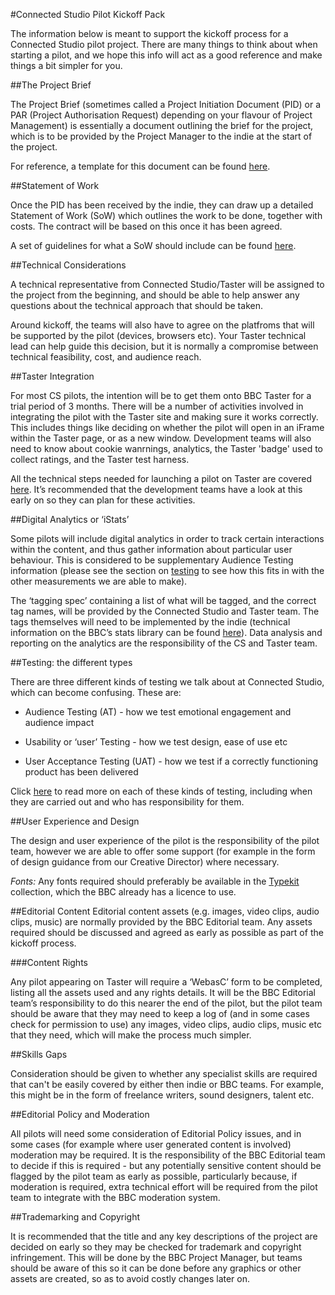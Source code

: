 #Connected Studio Pilot Kickoff Pack

The information below is meant to support the kickoff process for a Connected Studio pilot project. There are many things to think about when starting a pilot, and we hope this info will act as a good reference and make things a bit simpler for you.

##The Project Brief

The Project Brief (sometimes called a Project Initiation Document (PID) or a PAR (Project Authorisation Request) depending on your flavour of Project Management) is essentially a document outlining the brief for the project, which is to be provided by the Project Manager to the indie at the start of the project.

For reference, a template for this document can be found [here](https://myshare.app.box.com/files/0/f/3851198575/1/f_32018319221).

##Statement of Work

Once the PID has been received by the indie, they can draw up a detailed Statement of Work (SoW) which outlines the work to be done, together with costs. The contract will be based on this once it has been agreed.

A set of guidelines for what a SoW should include can be found [here](https://myshare.app.box.com/files/0/f/3497311632/1/f_29206998094).

##Technical Considerations

A technical representative from Connected Studio/Taster will be assigned to the project from the beginning, and should be able to help answer any questions about the technical approach that should be taken.

Around kickoff, the teams will also have to agree on the platfroms that will be supported by the pilot (devices, browsers etc). Your Taster technical lead can help guide this decision, but it is normally a compromise between technical feasibility, cost, and audience reach.

##Taster Integration

For most CS pilots, the intention will be to get them onto BBC Taster for a trial period of 3 months. There will be a number of activities involved in integrating the pilot with the Taster site and making sure it works correctly. This includes things like deciding on whether the pilot will open in an iFrame within the Taster page, or as a new window. Development teams will also need to know about cookie wanrnings, analytics, the Taster 'badge' used to collect ratings, and the Taster test harness.

All the technical steps needed for launching a pilot on Taster are covered [here](../README.md). It’s recommended that the development teams have a look at this early on so they can plan for these activities.

##Digital Analytics or ‘iStats’

Some pilots will include digital analytics in order to track certain interactions within the content, and thus gather information about particular user behaviour. This is considered to be supplementary Audience Testing information (please see the section on [testing](../overview/pilot-testing.md) to see how this fits in with the other measurements we are able to make).

The ‘tagging spec’ containing a list of what will be tagged, and the correct tag names, will be provided by the Connected Studio and Taster team. The tags themselves will need to be implemented by the indie (technical information on the BBC’s stats library can be found [here](pilot-technical-pack.md)). Data analysis and reporting on the analytics are the responsibility of the CS and Taster team.

##Testing: the different types

There are three different kinds of testing we talk about at Connected Studio, which can become confusing. These are:

* Audience Testing (AT) - how we test emotional engagement and audience impact

* Usability or ‘user’ Testing - how we test design, ease of use etc

* User Acceptance Testing (UAT) - how we test if a correctly functioning product has been delivered

Click [here](../overview/pilot-testing.md) to read more on each of these kinds of testing, including when they are carried out and who has responsibility for them.

##User Experience and Design

The design and user experience of the pilot is the responsibility of the pilot team, however we are able to offer some support (for example in the form of design guidance from our Creative Director) where necessary.

*Fonts:* Any fonts required should preferably be available in the [Typekit](https://typekit.com/) collection, which the BBC already has a licence to use.

##Editorial Content
Editorial content assets (e.g. images, video clips, audio clips, music) are normally provided by the BBC Editorial team. Any assets required should be discussed and agreed as early as possible as part of the kickoff process.

###Content Rights

Any pilot appearing on Taster will require a ‘WebasC’ form to be completed, listing all the assets used and any rights details. It will be the BBC Editorial team’s responsibility to do this nearer the end of the pilot, but the pilot team should be aware that they may need to keep a log of (and in some cases check for permission to use) any images, video clips, audio clips, music etc that they need, which will make the process much simpler.

##Skills Gaps

Consideration should be given to whether any specialist skills are required that can't be easily covered by either then indie or BBC teams. For example, this might be in the form of freelance writers, sound designers, talent etc.

##Editorial Policy and Moderation

All pilots will need some consideration of Editorial Policy issues, and in some cases (for example where user generated content is involved) moderation may be required. It is the responsibility of the BBC Editorial team to decide if this is required - but any potentially sensitive content should be flagged by the pilot team as early as possible, particularly because, if moderation is required, extra technical effort will be required from the pilot team to integrate with the BBC moderation system.

##Trademarking and Copyright

It is recommended that the title and any key descriptions of the project are decided on early so they may be checked for trademark and copyright infringement. This will be done by the BBC Project Manager, but teams should be aware of this so it can be done before any graphics or other assets are created, so as to avoid costly changes later on.
